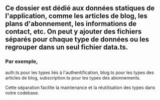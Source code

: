 ## Ce dossier est dédié aux données statiques de l'application, comme les articles de blog, les plans d'abonnement, les informations de contact, etc. On peut y ajouter des fichiers séparés pour chaque type de données ou les regrouper dans un seul fichier data.ts.

### Par exemple,

auth.ts pour les types liés à l'authentification, blog.ts pour les types des
articles de blog, subscription.ts pour les types des abonnements.

Cette séparation facilite la maintenance et la réutilisation des types dans
notre codebase.
